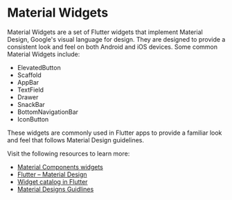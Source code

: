 # Material Widgets

Material Widgets are a set of Flutter widgets that implement Material Design, Google's visual language for design. They are designed to provide a consistent look and feel on both Android and iOS devices. Some common Material Widgets include:

- ElevatedButton
- Scaffold
- AppBar
- TextField
- Drawer
- SnackBar
- BottomNavigationBar
- IconButton

These widgets are commonly used in Flutter apps to provide a familiar look and feel that follows Material Design guidelines.

Visit the following resources to learn more:

- [Material Components widgets](https://docs.flutter.dev/development/ui/widgets/material)
- [Flutter – Material Design](https://www.geeksforgeeks.org/flutter-material-design/)
- [Widget catalog in Flutter](https://docs.flutter.dev/development/ui/widgets)
- [Material Designs Guidlines](https://m2.material.io/design/guidelines-overview)
